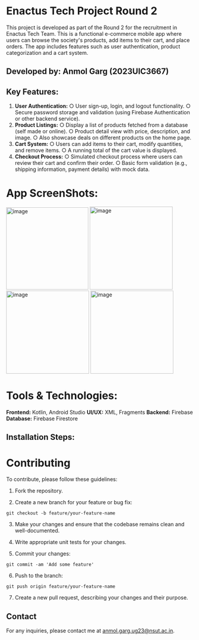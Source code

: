 # Enactus Tech Project Round 2
This project is developed as part of the Round 2 for the recruitment in Enactus Tech Team. 
This is a functional e-commerce mobile app where users can browse the society's products, add items to their cart, and place orders. 
The app includes features such as user authentication, product categorization and a cart system.

## Developed by: Anmol Garg (2023UIC3667)

## Key Features:
1. **User Authentication:**
○ User sign-up, login, and logout functionality.
○ Secure password storage and validation (using Firebase Authentication or other
backend service).
2. **Product Listings:**
○ Display a list of products fetched from a database (self made or online).
○ Product detail view with price, description, and image.
○ Also showcase deals on different products on the home page.
3. **Cart System:**
○ Users can add items to their cart, modify quantities, and remove items.
○ A running total of the cart value is displayed.
4. **Checkout Process:**
○ Simulated checkout process where users can review their cart and confirm their
order.
○ Basic form validation (e.g., shipping information, payment details) with mock
data.

# App ScreenShots:
<img width="221" alt="image" src="https://github.com/user-attachments/assets/7c63a3b1-6e87-4b46-9fdb-94ce9ac2f50a">
<img width="223" alt="image" src="https://github.com/user-attachments/assets/2b4daace-5f06-4959-8c2f-7a1c70e79d0b">
<img width="223" alt="image" src="https://github.com/user-attachments/assets/d144d633-cfab-4a30-a6d8-d5358433478d">
<img width="223" alt="image" src="https://github.com/user-attachments/assets/1ba0d4d8-4749-4a62-90c6-34194458af0a">





# Tools & Technologies:
**Frontend:** Kotlin, Android Studio
**UI/UX:** XML, Fragments
**Backend:** Firebase
**Database:** Firebase Firestore

## Installation Steps:
  

# Contributing
To contribute, please follow these guidelines:

1. Fork the repository.

2. Create a new branch for your feature or bug fix:

`git checkout -b feature/your-feature-name`

3. Make your changes and ensure that the codebase remains clean and well-documented.

4. Write appropriate unit tests for your changes.

5. Commit your changes:

`git commit -am 'Add some feature'`

6. Push to the branch:

`git push origin feature/your-feature-name`

7. Create a new pull request, describing your changes and their purpose.

## Contact
For any inquiries, please contact me at [anmol.garg.ug23@nsut.ac.in](mailto:email@example.com).
